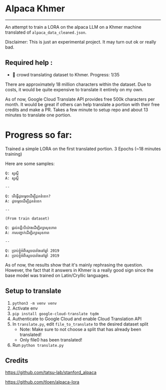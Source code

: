 # Alpaca Khmer
---

An attempt to train a LORA on the alpaca LLM on a Khmer machine translated of `alpaca_data_cleaned.json`. 

Disclaimer: This is just an experimental project. It may turn out ok or really bad. 

## Required help :

- 👥 crowd translating dataset to Khmer. Progress: 1/35

There are approximately 18 million characters within the dataset. Due to costs, it would be quite expensive to translate it entirely on my own.

As of now, Google Cloud Translate API provides free 500k characters per month. It would be great if others can help translate a portion with their free credits and make a PR. Takes a few minute to setup repo and about 13 minutes to translate one portion.

# Progress so far:

Trained a simple LORA on the first translated portion. 3 Epochs (~18 minutes training)

Here are some samples:

```
Q: សួស្តី
A: សួស្តី

--

Q: តើធ្វើដូចម្តេចដើម្បីដុតនំខេក?
A: ដូចម្តេចដើម្បីដុតនំខេក

-- 

(From train dataset)

Q: ផ្តល់គន្លឹះបីយ៉ាងដើម្បីរក្សាសុខភាព
A: ការបញ្ជាក់ដើម្បីរក្សាសុខភាព

--

Q: ប្រាប់ខ្ញុំអំពីស្តេចបារាំងនៅឆ្នាំ 2019
A: ប្រាប់ខ្ញុំអំពីស្តេចបារាំងនៅឆ្នាំ 2019

```

As of now, the results show that it's mainly rephrasing the question. However, the fact that it answers in Khmer is a really good sign since the base model was trained on Latin/Cryllic languages.

## Setup to translate
1. `python3 -m venv venv`
2. Activate env
3. `pip install google-cloud-translate tqdm`
4. Authenticate to Google Cloud and enable Cloud Translation API
5. In `translate.py`, edit `file_to_translate` to the desired dataset split
    - Note: Make sure to not choose a split that has already been translated!
    - Only file0 has been translated!
6. Run `python translate.py`

## Credits
https://github.com/tatsu-lab/stanford_alpaca

https://github.com/tloen/alpaca-lora